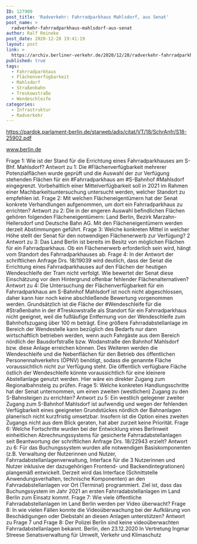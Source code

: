 ```yaml
---
ID: 127900
post_title: 'Radverkehr: Fahrradparkhaus Mahlsdorf, aus Senat'
post_name: >
  radverkehr-fahrradparkhaus-mahlsdorf-aus-senat
author: Ralf Reineke
post_date: 2020-12-28 19:41:19
layout: post
link: >
  https://archiv.berliner-verkehr.de/2020/12/28/radverkehr-fahrradparkhaus-mahlsdorf-aus-senat/
published: true
tags:
  - Fahrradparkhaus
  - Flächenverfügbarkeit
  - Mahlsdorf
  - Straßenbahn
  - Treskowstraße
  - Wendeschleife
categories:
  - Infrastruktur
  - Radverkehr
---
```

https://pardok.parlament-berlin.de/starweb/adis/citat/VT/18/SchrAnfr/S18-25902.pdf

www.berlin.de

Frage 1:
Wie ist der Stand für die Errichtung eines Fahrradparkhauses am S-Bhf. Mahlsdorf?
Antwort zu 1:
Die #Flächenverfügbarkeit mehrerer Potenzialflächen wurde geprüft und die Auswahl der
zur Verfügung stehenden Flächen für ein #Fahrradparkhaus am #S-Bahnhof #Mahlsdorf
eingegrenzt. Vorbehaltlich einer Mittelverfügbarkeit soll in 2021 im Rahmen einer
Machbarkeitsuntersuchung untersucht werden, welcher Standort zu empfehlen ist.
Frage 2:
Mit welchen Flächeneigentümern hat der Senat konkrete Verhandlungen aufgenommen, um dort ein
Fahrradparkhaus zu errichten?
Antwort zu 2:
Die in der engeren Auswahl befindlichen Flächen gehören folgenden Flächeneigentümern:
Land Berlin, Bezirk Marzahn-Hellersdorf und Deutsche Bahn AG. Mit den
Flächeneigentümern werden derzeit Abstimmungen geführt.
Frage 3:
Welche konkreten Mittel in welcher Höhe stellt der Senat für den notwendigen Flächenerwerb zur
Verfügung?
2
Antwort zu 3:
Das Land Berlin ist bereits im Besitz von möglichen Flächen für ein Fahrradparkhaus. Ob
ein Flächenerwerb erforderlich sein wird, hängt vom Standort des Fahrradparkhauses ab.
Frage 4:
In der Antwort der schriftlichen Anfrage Drs. 18/19039 wird deutlich, dass der Senat die Errichtung eines
Fahrradparkhauses auf den Flächen der heutigen Wendeschleife der Tram nicht verfolgt. Wie bewertet der
Senat diese Einschätzung vor dem Hintergrund offenbar fehlender Flächenalternativen?
Antwort zu 4:
Die Untersuchung der Flächenverfügbarkeit für ein Fahrradparkhaus am S-Bahnhof
Mahlsdorf ist noch nicht abgeschlossen, daher kann hier noch keine abschließende
Bewertung vorgenommen werden.
Grundsätzlich ist die Fläche der #Wendeschleife für die #Straßenbahn in der #Treskowstraße
als Standort für ein Fahrradparkhaus nicht geeignet, weil die fußläufige Entfernung von der
Wendeschleife zum Bahnhofszugang über 100 m beträgt. Eine größere
Fahrradabstellanlage im Bereich der Wendestelle kann bezüglich des Bedarfs nur dann
wirtschaftlich betrieben werden, wenn auch Fahrgäste aus dem Bereich nördlich der
Bausdorfstraße bzw. Wodanstraße den Bahnhof Mahlsdorf bzw. diese Anlage erreichen
können. Des Weiteren werden die Wendeschleife und die Nebenflächen für den Betrieb
des öffentlichen Personennahverkehrs (ÖPNV) benötigt, sodass die genannte Fläche
voraussichtlich nicht zur Verfügung steht.
Die öffentlich verfügbare Fläche östlich der Wendeschleife könnte voraussichtlich für eine
kleinere Abstellanlage genutzt werden. Hier wäre ein direkter Zugang zum
Regionalbahnsteig zu prüfen.
Frage 5:
Welche konkreten Handlungsschritte hat der Senat unternommen, um einen zweiten (westlichen) Zugang zu
den S-Bahnsteigen zu errichten?
Antwort zu 5:
Ein westlich gelegener zweiter Zugang zum S-Bahnhof Mahlsdorf ist aufwendig und
wegen der fehlenden Verfügbarkeit eines geeigneten Grundstückes nördlich der
Bahnanlagen planerisch nicht kurzfristig umsetzbar. Insofern ist die Option eines zweiten
Zugangs nicht aus dem Blick geraten, hat aber zurzeit keine Priorität.
Frage 6:
Welche Fortschritte wurden bei der Entwicklung eines Berlinweit einheitlichen Abrechnungssystems für
gesicherte Fahrradabstellanlagen seit Beantwortung der schriftlichen Anfrage Drs. 18/22943 erzielt?
Antwort zu 6:
Für das Buchungssystem wurden alle notwendigen Basiskomponenten (z.B. Verwaltung
der Nutzerinnen und Nutzer, Fahrradabstellanlagenverwaltung, Interface für die
3
Nutzerinnen und Nutzer inklusive der dazugehörigen Frontend- und Backendintegrationen)
plangemäß entwickelt. Derzeit wird das Interface (Schnittstelle Anwendungsverhalten,
technische Komponenten) an den Fahrradabstellanlagen vor Ort (Terminal) programmiert.
Ziel ist, dass das Buchungssystem im Jahr 2021 an ersten Fahrradabstellanlagen im Land
Berlin zum Einsatz kommt.
Frage 7:
Wie viele öffentliche Fahrradabstellanlagen im Land Berlin werden per Video überwacht?
Frage 8:
In wie vielen Fällen konnte die Videoüberwachung bei der Aufklärung von Beschädigungen oder Diebstahl
an diesen Anlagen unterstützen?
Antwort zu Frage 7 und Frage 8:
Der Polizei Berlin sind keine videoüberwachten Fahrradabstellanlagen bekannt.
Berlin, den 23.12.2020
In Vertretung
Ingmar Streese
Senatsverwaltung für
Umwelt, Verkehr und Klimaschutz